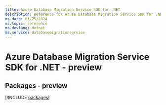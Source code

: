 ```yaml
---
title: Azure Database Migration Service SDK for .NET
description: Reference for Azure Database Migration Service SDK for .NET
ms.date: 01/25/2024
ms.topic: reference
ms.devlang: dotnet
ms.service: databasemigrationservice
---
```

# Azure Database Migration Service SDK for .NET - preview
## Packages - preview
[!INCLUDE [packages](database-migration-service-index.md)]